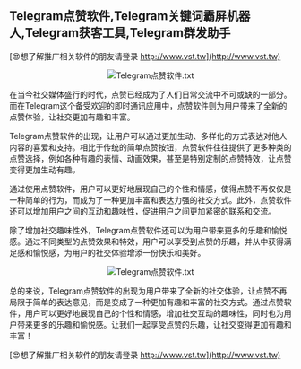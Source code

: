 ## **Telegram点赞软件,Telegram关键词霸屏机器人,Telegram获客工具,Telegram群发助手**

[😍想了解推广相关软件的朋友请登录 http://www.vst.tw](http://www.vst.tw)

 <center><img src="https://vst.tw/MP4/tuiguang/png/8.png" alt="Telegram点赞软件.txt"></center>

在当今社交媒体盛行的时代，点赞已经成为了人们日常交流中不可或缺的一部分。而在Telegram这个备受欢迎的即时通讯应用中，点赞软件则为用户带来了全新的点赞体验，让社交更加有趣和丰富。

Telegram点赞软件的出现，让用户可以通过更加生动、多样化的方式表达对他人内容的喜爱和支持。相比于传统的简单点赞按钮，点赞软件往往提供了更多种类的点赞选择，例如各种有趣的表情、动画效果，甚至是特别定制的点赞特效，让点赞变得更加生动有趣。

通过使用点赞软件，用户可以更好地展现自己的个性和情感，使得点赞不再仅仅是一种简单的行为，而成为了一种更加丰富和表达力强的社交方式。此外，点赞软件还可以增加用户之间的互动和趣味性，促进用户之间更加紧密的联系和交流。

除了增加社交趣味性外，Telegram点赞软件还可以为用户带来更多的乐趣和愉悦感。通过不同类型的点赞效果和特效，用户可以享受到点赞的乐趣，并从中获得满足感和愉悦感，为用户的社交体验增添一份快乐和美好。

 <center><img src="https://vst.tw/MP4/tuiguang/png/5.png" alt="Telegram点赞软件.txt"></center>

总的来说，Telegram点赞软件的出现为用户带来了全新的社交体验，让点赞不再局限于简单的表达意见，而是变成了一种更加有趣和丰富的社交方式。通过点赞软件，用户可以更好地展现自己的个性和情感，增加社交互动的趣味性，同时也为用户带来更多的乐趣和愉悦感。让我们一起享受点赞的乐趣，让社交变得更加有趣和丰富！

[😍想了解推广相关软件的朋友请登录 http://www.vst.tw](http://www.vst.tw)



